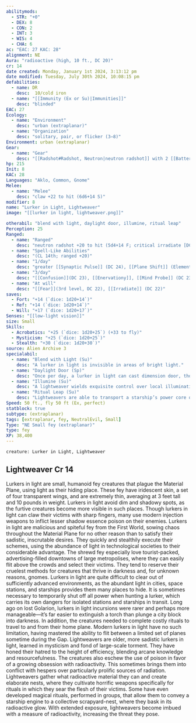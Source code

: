 ```yaml
---
abilitymods:
  - STR: "+0"
  - DEX: 8
  - CON: 2
  - INT: 3
  - WIS: 4
  - CHA: 6 
ac: "EAC: 27 KAC: 28" 
alignment: NE
Aura: "radioactive (high, 10 ft., DC 20)"
cr: 14
date created: Monday, January 1st 2024, 3:13:12 pm
date modified: Tuesday, July 30th 2024, 10:08:15 pm
defabilities:
  - name: DR
    desc:  10/cold iron
  - name: "[[Immunity (Ex or Su)|Immunities]]"
    desc: "blinded"
EAC: 27
Ecology:
  - name: "Environment"
    desc: "urban (extraplanar)"
  - name: "Organization"
    desc: "solitary, pair, or flicker (3–8)"
Environment: urban (extraplanar)
Gear:
  - name: "Gear"
    desc: "[[Radshot#Radshot, Neutron|neutron radshot]] with 2 [[Battery#Battery, Super-capacity|Super-capacity Batteries]] (80 charges each)"
hp: 215
Init: 8
KAC: 28
Languages: "Aklo, Common, Gnome"
Melee:
  - name: "Melee"
    desc: "claw +22 to hit (6d6+14 S)"
modifier: 8
name: "Lurker in Light, Lightweaver"
image: "[[lurker in light, lightweaver.png]]"

otherabil: "blend with light, daylight door, illumine, ritual leap"
Perception: 25
Ranged:
  - name: "Ranged"
    desc: "neutron radshot +20 to hit (5d4+14 F; critical irradiate [DC 22])"
  - name: "Spell-Like Abilities"
    desc: "(CL 14th; ranged +20)"
  - name: "1/day"
    desc: "greater [[Synaptic Pulse]] (DC 24), [[Plane Shift]] (Elemental Planes, First World, or Material Plane; self only), [[Waves of Fatigue]]"
  - name: "3/day"
    desc: "[[Confusion]](DC 23), [[Enervationy]], [[Mind Probe]] (DC 23), [[Mind Thrust]] (4th level, DC 23)"
  - name: "At will"
    desc: "[[Fear]](3rd level, DC 22), [[Irradiate]] (DC 22)"
saves:
  - Fort: "+14 (`dice: 1d20+14`)"
  - Ref: "+14 (`dice: 1d20+14`)"
  - Will: "+17 (`dice: 1d20+17`)" 
Senses: "[[low-light vision]]"
size: Small
Skills:
  - Acrobatics: "+25 (`dice: 1d20+25`) (+33 to fly)"
  - Mysticism: "+25 (`dice: 1d20+25`)"
  - Stealth: "+30 (`dice: 1d20+30`)" 
source: Alien Archive 3 
specialabil:
  - name: "Blend with Light (Su)"
    desc: "A lurker in light is invisible in areas of bright light."
  - name: "Daylight Door (Sp)"
    desc: "Once per day, a lurker in light can cast dimension door, though it can transport only itself and objects of up to 5 total bulk. The start and end points of the teleport must be in areas of bright light; if the destination lacks sufficient light, the spell fails, but this ability is not expended for the day."
  - name: "Illumine (Su)"
    desc: "A lightweaver wields exquisite control over local illumination. Twice per day as a move action, a lightweaver can create a 60-foot area of bright light centered on itself that lasts for 1d6 minutes."
  - name: "Ritual Leap (Su)"
    desc: "Lightweavers are able to transport a starship’s power core or other large power source through a rip in space by completing a gruesome ritual at the power source’s location. To conduct the ritual, three lightweavers slaughter one humanoid creature and spend two hours completing the rite, during which the lightweavers vivisect their victim and replace its organs with radioactive crystals. Once the ritual is complete, the lightweavers can transport the starship’s power core as interplanetary teleport."
Speed: 50 ft., fly 50 ft (Ex, perfect) 
statblock: true
subtype: (extraplanar)
tags: [extraplanar, fey, NeutralEvil, Small]
Type: "NE Small fey (extraplanar)"
type: fey
XP: 38,400 
---
```


```statblock
creature: Lurker in Light, Lightweaver
```

## Lightweaver Cr 14

Lurkers in light are small, humanoid fey creatures that plague the Material Plane, using light as their hiding place. These fey have iridescent skin, a set of four transparent wings, and are extremely thin, averaging at 3 feet tall and 10 pounds in weight. Lurkers in light avoid dim and shadowy spots, as the furtive creatures become more visible in such places. Though lurkers in light can claw their victims with sharp fingers, many use modern injection weapons to inflict lesser shadow essence poison on their enemies.
Lurkers in light are malicious and spiteful fey from the First World, sowing chaos throughout the Material Plane for no other reason than to satisfy their sadistic, inscrutable desires. They quickly and stealthily execute their schemes, using the abundance of light in technological societies to their considerable advantage. The shrewd fey especially love tourist-packed, advertising-filled downtowns of large metropolises, where they can easily flit above the crowds and select their victims. They tend to reserve their cruelest methods for creatures that thrive in darkness and, for unknown reasons, gnomes.
Lurkers in light are quite difficult to clear out of sufficiently advanced environments, as the abundant light in cities, space stations, and starships provides them many places to hide. It is sometimes necessary to temporarily shut off all power when hunting a lurker, which carries its own dangers for isolated stations and starships in transit. Long ago on lost Golarion, lurkers in light incursions were rarer and perhaps more manageable—it’s far easier to extinguish a torch than plunge a city block into darkness. In addition, the creatures needed to complete costly rituals to travel to and from their home plane. Modern lurkers in light have no such limitation, having mastered the ability to flit between a limited set of planes sometime during the Gap.
Lightweavers are older, more sadistic lurkers in light, learned in mysticism and fond of large-scale torment. They have honed their hatred to the height of efficiency, blending arcane knowledge and resourcefulness. The creatures also eschew the use of poison in favor of a growing obsession with radioactivity. This sometimes brings them into conflict with hespers over particularly prolific sources of radiation. Lightweavers gather what radioactive material they can and create elaborate nests, where they cultivate horrific weapons specifically for rituals in which they sear the flesh of their victims. Some have even developed magical rituals, performed in groups, that allow them to convey a starship engine to a collective scrapyard-nest, where they bask in its radioactive glow. With extended exposure, lightweavers become imbued with a measure of radioactivity, increasing the threat they pose.
